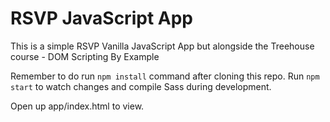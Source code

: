 # RSVP JavaScript App

This is a simple RSVP Vanilla JavaScript App but alongside the Treehouse course - DOM Scripting By Example

Remember to do run `npm install` command after cloning this repo.
Run `npm start` to watch changes and compile Sass during development.

Open up app/index.html to view.
